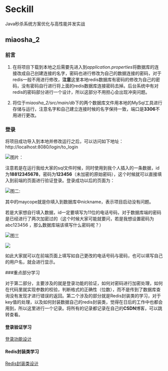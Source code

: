 # Seckill
Java秒杀系统方案优化与高性能并发实战

## miaosha_2
### 前言

1. 在将项目下载到本地之后需要先进入到*application.properties*将数据库的连接改成自己创建连接的名字，密码也进行修改为自己的数据连接的密码，对于redis一般不用进行修改，**注意**这里本地redis数据库有密码的修改为自己的密码，没有密码自行进行将上面的redis数据库连接密码去掉。后台系统中有对redis的密码部分进行一个设计，所以这部分不用担心会出现冲突问题。

2. 将位于*miaosha_2/src/main/db*下的两个数据库文件用本地的MySql工具进行存储与运行，注意名字和自己建立连接时候的名字保持一致，端口是**3306**不用进行更改。



### 登录

将项目成功导入到本地并修改运行之后，可以访问如下地址：http://localhost:8080/login/to_login

![图片：](http://maycope.cn/Seckill-2-1.png)

注意若是在运行我给大家的sql文件时候，同时使用到我个人插入的一条数据，id为**18812345678**，密码为**123456**（未加密的原始密码），这个时候就可以直接填入到前端的页面进行验证登录。登录成功以后的页面为：

![图二:](http://maycope.cn/Seckill-2-2.png)

其中的maycope就是你填入到数据库中nickname，表示项目启动没有问题。

若是大家想自行填入数据，id一定要填写为11位的电话号码，对于数据库端的密码是已经进行了两次加密过的（这个时候大家可能就要问，若是我想设置密码为abc123456 ，那么数据库端该填写什么密码呢？）

![图三](http://maycope.cn/Seckill-2-3.png)

![](http://maycope.cn/Seckill-2-4.png)



如此大家就可以在前端页面上填写如自己更改的电话号码与密码，也可以填写自己的用户名，就会进行显示。

###重点部分学习

对于第二部分，主要涉及的就是登录功能的验证，如何对密码进行加密处理，如何在代码里就实现参数的校验，判断格式的正确性（位数），而不是传到了数据库查询没有发现才进行错误的返回。第二个涉及的部分就是Redis封装类的学习，对于key值的处理，以及如何封装数据自己的redis封装类，觉得在日后的工作中也都会用到，所以这里进行一个记录。将所有的记录都记录在自己的**CSDN**博客，可以跳转查看。

#### 登录验证学习

[登录功能设计](https://blog.csdn.net/weixin_44015043/article/details/105658287)

#### Redis封装类学习

[Redis封装类设计](https://blog.csdn.net/weixin_44015043/article/details/105892713)
